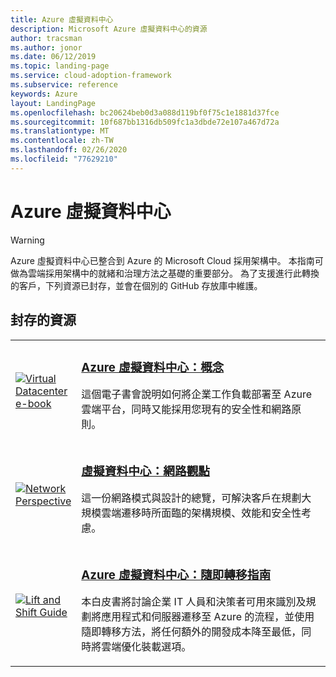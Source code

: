 ```yaml
---
title: Azure 虛擬資料中心
description: Microsoft Azure 虛擬資料中心的資源
author: tracsman
ms.author: jonor
ms.date: 06/12/2019
ms.topic: landing-page
ms.service: cloud-adoption-framework
ms.subservice: reference
keywords: Azure
layout: LandingPage
ms.openlocfilehash: bc20624beb0d3a088d119bf0f75c1e1881d37fce
ms.sourcegitcommit: 10f687bb1316db509fc1a3dbde72e107a467d72a
ms.translationtype: MT
ms.contentlocale: zh-TW
ms.lasthandoff: 02/26/2020
ms.locfileid: "77629210"
---
```

# <a name="azure-virtual-datacenter"></a>Azure 虛擬資料中心

> [!WARNING]
> Azure 虛擬資料中心已整合到 Azure 的 Microsoft Cloud 採用架構中。 本指南可做為雲端採用架構中的就緒和治理方法之基礎的重要部分。 為了支援進行此轉換的客戶，下列資源已封存，並會在個別的 GitHub 存放庫中維護。

## <a name="archived-resources"></a>封存的資源

<!-- markdownlint-disable MD033 -->

<table>
<tr>
    <td style="width: 64px; vertical-align: middle;"><a href="https://raw.githubusercontent.com/microsoft/CloudAdoptionFramework/master/archive/vdc/Azure_Virtual_Datacenter.pdf"><img src="../_images/vdc/virtual-datacenter.svg" alt="Virtual Datacenter e-book" /></a></td>
    <td>
        <h3><a href="https://raw.githubusercontent.com/microsoft/CloudAdoptionFramework/master/archive/vdc/Azure_Virtual_Datacenter.pdf">Azure 虛擬資料中心：概念</a></h3>
        <p>這個電子書會說明如何將企業工作負載部署至 Azure 雲端平台，同時又能採用您現有的安全性和網路原則。</p>
    </td>
</tr>
<tr>
    <td style="width: 64px; vertical-align: middle;"><a href="./networking-vdc.md"><img src="../_images/vdc/vdc-network.png" alt="Network Perspective" /></a></td>
    <td>
        <h3><a href="./networking-vdc.md">虛擬資料中心：網路觀點</a></h3>
        <p>這一份網路模式與設計的總覽，可解決客戶在規劃大規模雲端遷移時所面臨的架構規模、效能和安全性考慮。</p>
    </td>
</tr>
<tr>
    <td style="width: 64px; vertical-align: middle;"><a href="https://raw.githubusercontent.com/microsoft/CloudAdoptionFramework/master/archive/vdc/Azure_Virtual_Datacenter_Lift_and_Shift_Guide.pdf"><img src="../_images/vdc/vdc-lift-and-shift.png" alt="Lift and Shift Guide" /></a></td>
    <td>
        <h3><a href="https://raw.githubusercontent.com/microsoft/CloudAdoptionFramework/master/archive/vdc/Azure_Virtual_Datacenter_Lift_and_Shift_Guide.pdf">Azure 虛擬資料中心：隨即轉移指南</a></h3>
        <p>本白皮書將討論企業 IT 人員和決策者可用來識別及規劃將應用程式和伺服器遷移至 Azure 的流程，並使用隨即轉移方法，將任何額外的開發成本降至最低，同時將雲端優化裝載選項。</p>
    </td>
</tr>
</table>

<!-- markdownlint-enable MD033 -->
